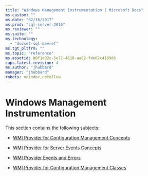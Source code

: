 ```yaml
---
title: "Windows Management Instrumentation | Microsoft Docs"
ms.custom: ""
ms.date: "02/16/2017"
ms.prod: "sql-server-2016"
ms.reviewer: ""
ms.suite: ""
ms.technology: 
  - "docset-sql-devref"
ms.tgt_pltfrm: ""
ms.topic: "reference"
ms.assetid: 80f1e02c-5e71-4610-ae62-fde62c4189d6
caps.latest.revision: 4
ms.author: "jhubbard"
manager: "jhubbard"
robots: noindex,nofollow
---
```

# Windows Management Instrumentation
  This section contains the following subjects:  
  
-   [WMI Provider for Configuration Management Concepts](../relational-databases/wmi-provider-configuration/wmi-provider-for-configuration-management.md)  
  
-   [WMI Provider for Server Events Concepts](../relational-databases/wmi-provider-server-events/wmi-provider-for-server-events-concepts.md)  
  
-   [WMI Provider Events and Errors](../a9retired/wmi-provider-events-and-errors.md)  
  
-   [WMI Provider for Configuration Management Classes](../relational-databases/wmi-provider-configuration-classes/wmi-provider-for-configuration-management-classes.md)  
  
  